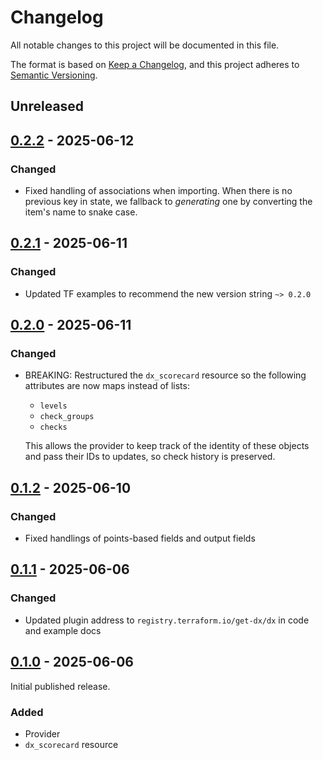 # Changelog

All notable changes to this project will be documented in this file.

The format is based on [Keep a Changelog](https://keepachangelog.com/en/1.1.0/),
and this project adheres to [Semantic Versioning](https://semver.org/spec/v2.0.0.html).

## Unreleased

## [0.2.2] - 2025-06-12

### Changed

- Fixed handling of associations when importing. When there is no previous key in state, we fallback to _generating_ one by converting the item's name to snake case.

## [0.2.1] - 2025-06-11

### Changed

- Updated TF examples to recommend the new version string `~> 0.2.0`

## [0.2.0] - 2025-06-11

### Changed

- BREAKING: Restructured the `dx_scorecard` resource so the following attributes are now maps instead of lists:

  - `levels`
  - `check_groups`
  - `checks`

  This allows the provider to keep track of the identity of these objects and pass their IDs to updates, so check history is preserved.

## [0.1.2] - 2025-06-10

### Changed

- Fixed handlings of points-based fields and output fields

## [0.1.1] - 2025-06-06

### Changed

- Updated plugin address to `registry.terraform.io/get-dx/dx` in code and example docs

## [0.1.0] - 2025-06-06

Initial published release.

### Added

- Provider
- `dx_scorecard` resource

[0.2.2]: https://github.com/get-dx/terraform-provider-dx/compare/v0.2.1...v0.2.2
[0.2.1]: https://github.com/get-dx/terraform-provider-dx/compare/v0.2.0...v0.2.1
[0.2.0]: https://github.com/get-dx/terraform-provider-dx/compare/v0.1.2...v0.2.0
[0.1.2]: https://github.com/get-dx/terraform-provider-dx/compare/v0.1.1...v0.1.2
[0.1.1]: https://github.com/get-dx/terraform-provider-dx/compare/v0.1.0...v0.1.1
[0.1.0]: https://github.com/get-dx/terraform-provider-dx/releases/tag/v0.1.0
